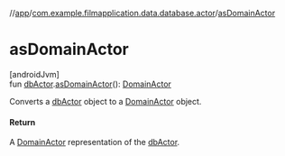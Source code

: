 //[app](../../index.md)/[com.example.filmapplication.data.database.actor](index.md)/[asDomainActor](as-domain-actor.md)

# asDomainActor

[androidJvm]\
fun [dbActor](db-actor/index.md).[asDomainActor](as-domain-actor.md)(): [DomainActor](../com.example.filmapplication.domain/-domain-actor/index.md)

Converts a [dbActor](db-actor/index.md) object to a [DomainActor](../com.example.filmapplication.domain/-domain-actor/index.md) object.

#### Return

A [DomainActor](../com.example.filmapplication.domain/-domain-actor/index.md) representation of the [dbActor](db-actor/index.md).
